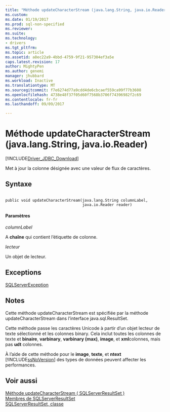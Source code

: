 ```yaml
---
title: "Méthode updateCharacterStream (java.lang.String, java.io.Reader) | Documents Microsoft"
ms.custom: 
ms.date: 01/19/2017
ms.prod: sql-non-specified
ms.reviewer: 
ms.suite: 
ms.technology:
- drivers
ms.tgt_pltfrm: 
ms.topic: article
ms.assetid: a8ec22a9-4bbd-4759-9f21-957304ef3a5e
caps.latest.revision: 17
author: MightyPen
ms.author: genemi
manager: jhubbard
ms.workload: Inactive
ms.translationtype: MT
ms.sourcegitcommit: f7e6274d77a9cdd4de6cbcaef559ca99f77b3608
ms.openlocfilehash: 4738e48f37f05d60f7568b3706f74396982f2c69
ms.contentlocale: fr-fr
ms.lasthandoff: 09/09/2017

---
```

# <a name="updatecharacterstream-method-javalangstring-javaioreader"></a>Méthode updateCharacterStream (java.lang.String, java.io.Reader)
[!INCLUDE[Driver_JDBC_Download](../../../includes/driver_jdbc_download.md)]

  Met à jour la colonne désignée avec une valeur de flux de caractères.  
  
## <a name="syntax"></a>Syntaxe  
  
```  
  
public void updateCharacterStream(java.lang.String columnLabel,  
                                  java.io.Reader reader)  
```  
  
#### <a name="parameters"></a>Paramètres  
 *columnLabel*  
  
 A **chaîne** qui contient l’étiquette de colonne.  
  
 *lecteur*  
  
 Un objet de lecteur.  
  
## <a name="exceptions"></a>Exceptions  
 [SQLServerException](../../../connect/jdbc/reference/sqlserverexception-class.md)  
  
## <a name="remarks"></a>Notes  
 Cette méthode updateCharacterStream est spécifiée par la méthode updateCharacterStream dans l’interface java.sql.ResultSet.  
  
 Cette méthode passe les caractères Unicode à partir d’un objet lecteur de texte sélectionné et les colonnes binary. Cela inclut toutes les colonnes de texte et **binaire**, **varbinary**, **varbinary (max)**, **image**, et **xml**colonnes, mais pas **udt** colonnes.  
  
 À l’aide de cette méthode pour le **image**, **texte**, et **ntext** [!INCLUDE[ssNoVersion](../../../includes/ssnoversion_md.md)] des types de données peuvent affecter les performances.  
  
## <a name="see-also"></a>Voir aussi  
 [Méthode updateCharacterStream &#40; SQLServerResultSet &#41;](../../../connect/jdbc/reference/updatecharacterstream-method-sqlserverresultset.md)   
 [Membres de SQLServerResultSet](../../../connect/jdbc/reference/sqlserverresultset-members.md)   
 [SQLServerResultSet, classe](../../../connect/jdbc/reference/sqlserverresultset-class.md)  
  
  

